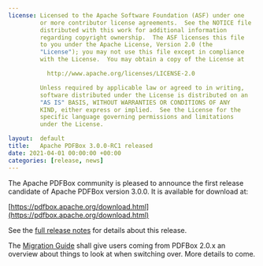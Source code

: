 ```yaml
---
license: Licensed to the Apache Software Foundation (ASF) under one
         or more contributor license agreements.  See the NOTICE file
         distributed with this work for additional information
         regarding copyright ownership.  The ASF licenses this file
         to you under the Apache License, Version 2.0 (the
         "License"); you may not use this file except in compliance
         with the License.  You may obtain a copy of the License at

           http://www.apache.org/licenses/LICENSE-2.0

         Unless required by applicable law or agreed to in writing,
         software distributed under the License is distributed on an
         "AS IS" BASIS, WITHOUT WARRANTIES OR CONDITIONS OF ANY
         KIND, either express or implied.  See the License for the
         specific language governing permissions and limitations
         under the License.

layout:  default
title:   Apache PDFBox 3.0.0-RC1 released
date: 2021-04-01 00:00:00 +00:00
categories: [release, news]
---
```


The Apache PDFBox community is pleased to announce the first release
candidate of Apache PDFBox version 3.0.0. It is available for download at:

[https://pdfbox.apache.org/download.html](https://pdfbox.apache.org/download.html)

See the [full release notes](https://issues.apache.org/jira/secure/ReleaseNote.jspa?projectId=12310760&version=12328836) for details about this release.

The [Migration Guide](https://pdfbox.apache.org/3.0/migration.html) shall give users coming from
PDFBox 2.0.x an overview about things to look at when switching over. More details to come.

